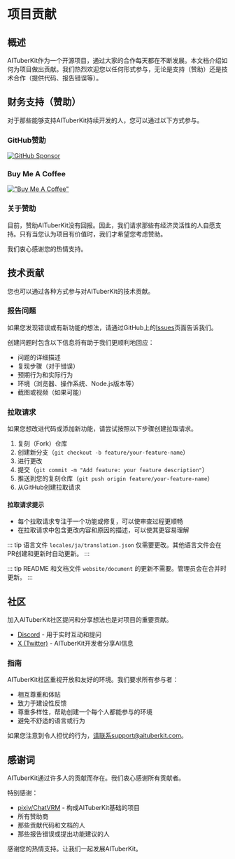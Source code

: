 # 项目贡献

## 概述

AITuberKit作为一个开源项目，通过大家的合作每天都在不断发展。本文档介绍如何为项目做出贡献。我们热烈欢迎您以任何形式参与，无论是支持（赞助）还是技术合作（提供代码、报告错误等）。

## 财务支持（赞助）

对于那些能够支持AITuberKit持续开发的人，您可以通过以下方式参与。

### GitHub赞助

[![GitHub Sponsor](https://img.shields.io/badge/Sponsor-GitHub-ea4aaa?style=for-the-badge&logo=github)](https://github.com/sponsors/tegnike)

### Buy Me A Coffee

[!["Buy Me A Coffee"](https://www.buymeacoffee.com/assets/img/custom_images/orange_img.png)](https://buymeacoffee.com/fdanv1k6iz)

### 关于赞助

目前，赞助AITuberKit没有回报。因此，我们请求那些有经济灵活性的人自愿支持。只有当您认为项目有价值时，我们才希望您考虑赞助。

我们衷心感谢您的热情支持。

## 技术贡献

您也可以通过各种方式参与对AITuberKit的技术贡献。

### 报告问题

如果您发现错误或有新功能的想法，请通过GitHub上的[Issues](https://github.com/tegnike/aituber-kit/issues)页面告诉我们。

创建问题时包含以下信息将有助于我们更顺利地回应：

- 问题的详细描述
- 复现步骤（对于错误）
- 预期行为和实际行为
- 环境（浏览器、操作系统、Node.js版本等）
- 截图或视频（如果可能）

### 拉取请求

如果您想改进代码或添加新功能，请尝试按照以下步骤创建拉取请求。

1. 复刻（Fork）仓库
2. 创建新分支（`git checkout -b feature/your-feature-name`）
3. 进行更改
4. 提交（`git commit -m "Add feature: your feature description"`）
5. 推送到您的复刻仓库（`git push origin feature/your-feature-name`）
6. 从GitHub创建拉取请求

#### 拉取请求提示

- 每个拉取请求专注于一个功能或修复，可以使审查过程更顺畅
- 在拉取请求中包含更改内容和原因的描述，可以使其更容易理解

::: tip
语言文件 `locales/ja/translation.json` 仅需要更改。其他语言文件会在PR创建和更新时自动更新。
:::

::: tip
README 和文档文件 `website/document` 的更新不需要。管理员会在合并时更新。
:::

## 社区

加入AITuberKit社区提问和分享想法也是对项目的重要贡献。

- [Discord](https://discord.gg/5rHEue52nZ) - 用于实时互动和提问
- [X (Twitter)](https://x.com/tegnike) - AITuberKit开发者分享AI信息

### 指南

AITuberKit社区重视开放和友好的环境。我们要求所有参与者：

- 相互尊重和体贴
- 致力于建设性反馈
- 尊重多样性，帮助创建一个每个人都能参与的环境
- 避免不舒适的语言或行为

如果您注意到令人担忧的行为，请联系support@aituberkit.com。

## 感谢词

AITuberKit通过许多人的贡献而存在。我们衷心感谢所有贡献者。

特别感谢：

- [pixiv/ChatVRM](https://github.com/pixiv/ChatVRM) - 构成AITuberKit基础的项目
- 所有赞助商
- 那些贡献代码和文档的人
- 那些报告错误或提出功能建议的人

感谢您的热情支持。让我们一起发展AITuberKit。
